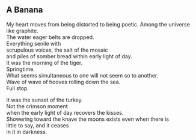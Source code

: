 A Banana
--------
My heart moves from being distorted to being poetic. Among the universe like graphite.  
The water eager belts are dropped.  
Everything senile with  
scrupulous voices, the salt of the mosaic  
and piles of somber bread within early light of day.  
It was the morning of the tiger.  
Springtime.  
What seems simultaneous to one will not seem so to another.  
Wave of wave of hooves rolling down the sea.  
Full stop.  
  
It was the sunset of the turkey.  
Not the crimson moment  
when the early light of day recovers the kisses.  
Showering toward the knave the moons exists even when there is  
little to say, and it ceases  
in it in darkness.  
